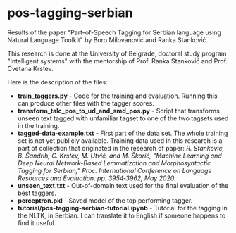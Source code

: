 # pos-tagging-serbian
Results of the paper "Part-of-Speech Tagging for Serbian language using Natural Language Toolkit" by Boro Milovanović and Ranka Stanković.

This research is done at the University of Belgrade, doctoral study program "Intelligent systems" with the mentorship of Prof. Ranka Stanković and Prof. Cvetana Krstev.

Here is the description of the files:

- **train_taggers.py** - Code for the training and evaluation. Running this can produce other files with the tagger scores.
- **transform_talc_pos_to_ud_and_smd_pos.py** - Script that transforms unseen text tagged with unfamiliar tagset to one of the two tagsets used in the training.
- **tagged-data-example.txt** - First part of the data set. The whole training set is not yet publicly available. Training data used in this research is a part of collection that originated in the research of paper: *R. Stanković, B. Šandrih, C. Krstev, M. Utvić, and M. Škorić, “Machine Learning and Deep Neural Network-Based Lemmatization and Morphosyntactic Tagging for Serbian,” Proc. International Conference on Language Resources and Evaluation, pp. 3954‑3962, May 2020.*
- **unseen_text.txt** - Out-of-domain text used for the final evaluation of the best taggers.
- **perceptron.pkl** - Saved model of the top performing tagger.
- **tutorial/pos-tagging-serbian-tutorial.ipynb** - Tutorial for the tagging in the NLTK, in Serbian. I can translate it to English if someone happens to find it useful.
